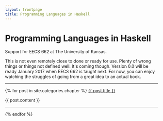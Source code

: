 ```yaml
---
layout: frontpage
title: Programming Languages in Haskell
---
```


# Programming Languages in Haskell

Support for EECS 662 at The University of Kansas.

This is not even remotely close to done or ready for use.  Plenty of wrong things or things not defined well.  It's coming though.  Version 0.0 will be ready January 2017 when EECS 662 is taught next.  For now, you can enjoy watching the struggles of going from a great idea to an actual book.

----

{% for post in site.categories.chapter %}
<a href="{{ site.baseurl }}{{ post.url }}">{{ post.title }}</a>

{{ post.content }}

-----

{% endfor %}
